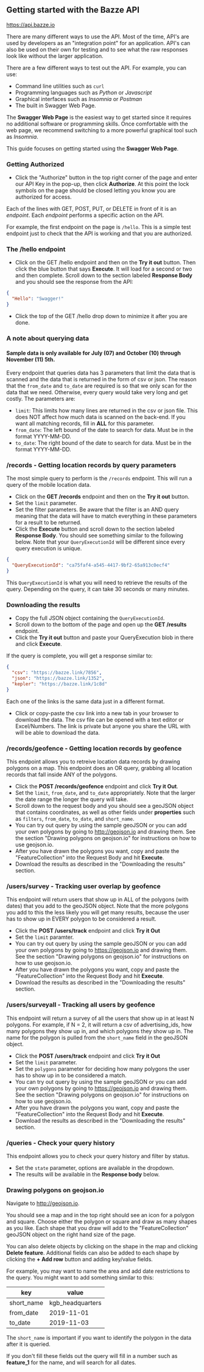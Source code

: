 ## Getting started with the Bazze API

https://api.bazze.io

There are many different ways to use the API.  Most of the time, API's are used by developers as an "integration point" for an application.  API's can also be used on their own for testing and to see what the raw responses look like without the larger application.

There are a few different ways to test out the API.  For example, you can use:

- Command line utilities such as `curl`
- Programming languages such as _Python_ or _Javascript_
- Graphical interfaces such as _Insomnia_ or _Postman_
- The built in Swagger Web Page.

The **Swagger Web Page** is the easiest way to get started since it requires no additional software or programming skills.  Once comfortable with the web page, we recommend switching to a more powerful graphical tool such as _Insomnia_.  

This guide focuses on getting started using the **Swagger Web Page**.

### Getting Authorized

- Click the "Authorize" button in the top right corner of the page and enter our API Key in the pop-up, then click **Authorize**.  At this point the lock symbols on the page should be closed letting you know you are authorized for access.

Each of the lines with GET, POST, PUT, or DELETE in front of it is an _endpoint_.  Each _endpoint_ performs a specific action on the API.

For example, the first endpoint on the page is `/hello`.  This is a simple test endpoint just to check that the API is working and that you are authorized.

### The /hello endpoint

- Click on the GET /hello endpoint and then on the **Try it out** button.  Then click the blue button that says **Execute**.  It will load for a second or two and then complete.  Scroll down to the section labeled **Response Body** and you should see the response from the API:

```json
{
  "Hello": "Swagger!"
}
```

- Click the top of the GET /hello drop down to minimize it after you are done.

### A note about querying data

#### Sample data is only available for July (07) and October (10) through November (11) 5th.


Every endpoint that queries data has 3 parameters that limit the data that is scanned and the data that is returned in the form of csv or json.  The reason that the `from_date` and `to_date` are required is so that we only scan for the data that we need.  Otherwise, every query would take very long and get costly. The parameters are:

- `limit`:   This limits how many lines are returned in the csv or json file.  This does NOT affect how much data is scanned on the back-end.  If you want all matching records, fill in **ALL** for this parameter.
- `from_date`: The left bound of the date to search for data.  Must be in the format YYYY-MM-DD.
- `to_date`:  The right bound of the date to search for data.  Must be in the format YYYY-MM-DD.

### /records - Getting location records by query parameters
The most simple query to perform is the `/records` endpoint.  This will run a query of the mobile location data.

- Click on the **GET /records** endpoint and then on the **Try it out** button.  
- Set the `limit` parameter.
- Set the filter parameters. Be aware that the filter is an AND query meaning that the data will have to match everything in these parameters for a result to be returned.
- Click the **Execute** button and scroll down to the section labeled **Response Body**.  You should see something similar to the following below.  Note that your `QueryExecutionId` will be different since every query execution is unique.

```json
{
  "QueryExecutionId": "ca75faf4-a545-4417-9bf2-65a913c0ecf4"
}
```

This `QueryExecutionId` is what you will need to retrieve the results of the query.  Depending on the query, it can take 30 seconds or many minutes.

### Downloading the results

- Copy the full JSON object containing the `QueryExecutionId`.
- Scroll down to the bottom of the page and open up the **GET /results** endpoint.
- Click the **Try it out** button and paste your QueryExecution blob in there and click **Execute**.

If the query is complete, you will get a response similar to:

```json
{
  "csv": "https://bazze.link/7856",
  "json": "https://bazze.link/1352",
  "kepler": "https://bazze.link/1c8d"
}
```

Each one of the links is the same data just in a different format.

- Click or copy-paste the csv link into a new tab in your browser to download the data.  The csv file can be opened with a text editor or Excel/Numbers.  The link is private but anyone you share the URL with will be able to download the data.


### /records/geofence - Getting location records by geofence
This endpoint allows you to retreive location data records by drawing polygons on a map.  This endpoint does an OR query, grabbing all location records that fall inside ANY of the polygons.

- Click the **POST /records/geofence** endpoint and click **Try it Out**.
- Set the `limit`, `from_date`, and `to_date` appropriately.  Note that the larger the date range the longer the query will take.
- Scroll down to the request body and you should see a geoJSON object that contains coordinates, as well as other fields under **properties** such as `filters`, `from_date`, `to_date`, and `short_name`.
- You can try out query by using the sample geoJSON or you can add your own polygons by going to http://geojson.io and drawing them.  See the section "Drawing polygons on geojson.io" for instructions on how to use geojson.io.
- After you have drawn the polygons you want, copy and paste the "FeatureCollection" into the Request Body and hit **Execute**.
- Download the results as described in the "Downloading the results" section.

### /users/survey - Tracking user overlap by geofence
This endpoint will return users that show up in ALL of the polygons (with dates) that you add to the geoJSON object.  Note that the more polygons you add to this the less likely you will get many results, because the user has to show up in EVERY polygon to be considered a result.

- Click the **POST /users/track** endpoint and click **Try it Out**
- Set the `limit` paramter.
- You can try out query by using the sample geoJSON or you can add your own polygons by going to https://geojson.io and drawing them.  See the section "Drawing polygons on geojson.io" for instructions on how to use geojson.io.
- After you have drawn the polygons you want, copy and paste the "FeatureCollection" into the Request Body and hit **Execute**.
- Download the results as described in the "Downloading the results" section.

### /users/surveyall - Tracking all users by geofence
This endpoint will return a survey of all the users that show up in at least N polygons.  For example, if N = 2, it will return a csv of advertising_ids, how many polygons they show up in, and which polygons they show up in.  The name for the polygon is pulled from the `short_name` field in the geoJSON object.

- Click the **POST /users/track** endpoint and click **Try it Out**
- Set the `limit` parameter.
- Set the `polygons` parameter for deciding how many polygons the user has to show up in to be considered a match.
- You can try out query by using the sample geoJSON or you can add your own polygons by going to https://geojson.io and drawing them.  See the section "Drawing polygons on geojson.io" for instructions on how to use geojson.io.
- After you have drawn the polygons you want, copy and paste the "FeatureCollection" into the Request Body and hit **Execute**.
- Download the results as described in the "Downloading the results" section.

### /queries - Check your query history
This endpoint allows you to check your query history and filter by status.

- Set the `state` parameter, options are available in the dropdown.
- The results will be available in the **Response body** below.


### Drawing polygons on geojson.io
Navigate to http://geojson.io.

You should see a map and in the top right should see an icon for a polygon and square.  Choose either the polygon or square and draw as many shapes as you like.  Each shape that you draw will add to the "FeatureCollection" geoJSON object on the right hand size of the page.

You can also delete objects by clicking on the shape in the map and clicking **Delete feature**.  Additional fields can also be added to each shape by clicking the **+ Add row** button and adding key/value fields.

For example, you may want to name the area and add date restrictions to the query.  You might want to add something similar to this:

| key        | value            |
|------------|------------------|
| short_name | kgb_headquarters |
| from_date  | 2019-11-01       |
| to_date    | 2019-11-03       |

The `short_name` is important if you want to identify the polygon in the data after it is queried.

If you don't fill these fields out the query will fill in a number such as **feature_1** for the name, and will search for all dates. 

